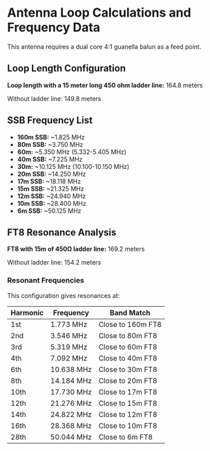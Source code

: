 # Antenna Loop Calculations and Frequency Data

This antenna requires a dual core 4:1 guanella balun as a feed point.

## Loop Length Configuration
**Loop length with a 15 meter long 450 ohm ladder line:** 164.8 meters

Without ladder line: 149.8 meters

## SSB Frequency List
- **160m SSB:** ~1.825 MHz
- **80m SSB:** ~3.750 MHz
- **60m:** ~5.350 MHz (5.332-5.405 MHz)
- **40m SSB:** ~7.225 MHz
- **30m:** ~10.125 MHz (10.100-10.150 MHz)
- **20m SSB:** ~14.250 MHz
- **17m SSB:** ~18.118 MHz
- **15m SSB:** ~21.325 MHz
- **12m SSB:** ~24.940 MHz
- **10m SSB:** ~28.400 MHz
- **6m SSB:** ~50.125 MHz

## FT8 Resonance Analysis
**FT8 with 15m of 450Ω ladder line:** 169.2 meters

Without ladder line: 154.2 meters

### Resonant Frequencies
This configuration gives resonances at:

| Harmonic | Frequency | Band Match |
|----------|-----------|------------|
| 1st | 1.773 MHz | Close to 160m FT8 |
| 2nd | 3.546 MHz | Close to 80m FT8 |
| 3rd | 5.319 MHz | Close to 60m FT8 |
| 4th | 7.092 MHz | Close to 40m FT8 |
| 6th | 10.638 MHz | Close to 30m FT8 |
| 8th | 14.184 MHz | Close to 20m FT8 |
| 10th | 17.730 MHz | Close to 17m FT8 |
| 12th | 21.276 MHz | Close to 15m FT8 |
| 14th | 24.822 MHz | Close to 12m FT8 |
| 16th | 28.368 MHz | Close to 10m FT8 |
| 28th | 50.044 MHz | Close to 6m FT8 |
